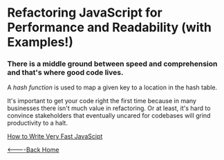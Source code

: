 # Refactoring JavaScript for Performance and Readability (with Examples!)

### There is a middle ground between speed and comprehension and that's where good code lives.

A _hash function_ is used to map a given key to a location in the hash table. 

It's important to get your code right the first time because in many businesses there isn't much value in refactoring. Or at least, it's hard to convince stakeholders that eventually uncared for codebases will grind productivity to a halt.

[How to Write Very Fast JavaScipt](https://dev.to/healeycodes/solving-puzzles-with-high-performance-javascript-3o4k)


[<----Back Home](../README.md)
